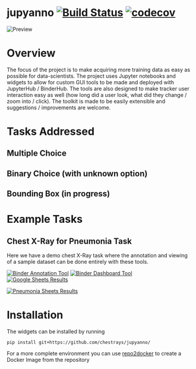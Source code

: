 # jupyanno [![Build Status](https://travis-ci.org/chestrays/jupyanno.svg?branch=master)](https://travis-ci.org/chestrays/jupyanno) [![codecov](https://codecov.io/gh/chestrays/jupyanno/branch/master/graph/badge.svg)](https://codecov.io/gh/chestrays/jupyanno)

![Preview](preview.gif)

# Overview
The focus of the project is to make acquiring more training data as easy as possible for data-scientists. The project uses Jupyter notebooks and widgets to allow for custom GUI tools to be made and deployed with JupyterHub / BinderHub. The tools are also designed to make tracker user interaction easy as well (how long did a user look, what did they change / zoom into / click). The toolkit is made to be easily extensible and suggestions / improvements are welcome. 

# Tasks Addressed

## Multiple Choice
## Binary Choice (with unknown option)
## Bounding Box (in progress)


# Example Tasks
## Chest X-Ray for Pneumonia Task

Here we have a demo chest X-Ray task where the annotation and viewing of a sample dataset can be done entirely with these tools.

[![Binder Annotation Tool](https://img.shields.io/badge/launch-annotation_tool-red.svg)](https://mybinder.org/v2/gh/chestrays/jupyanno/master?urlpath=%2Fapps%2Fanno_app.ipynb%3Fuser%3Drandom_githubber)
[![Binder Dashboard Tool](https://img.shields.io/badge/launch-dashboard-blue.svg)](https://mybinder.org/v2/gh/chestrays/jupyanno/master?urlpath=%2Fapps%2Fdashboard.ipynb%3Fuser%3Drandom_githubber)
[![Google Sheets Results](https://img.shields.io/badge/show-sheets-green.svg)](https://docs.google.com/spreadsheets/d/1T02tRhe3IUUHYsMchc7hmH8nVI3uR0GffdX1PNxKIZA/edit#gid=1178875150)

[![Pneumonia Sheets Results](https://img.shields.io/badge/show-pneumonia_sheets-green.svg)](https://docs.google.com/spreadsheets/d/1JUCLX_17JIGit0Nk4wphgTHlmji9u9PYPmyf_9Wscvg/edit#gid=1062358074)

# Installation
The widgets can be installed by running 
```
pip install git+https://github.com/chestrays/jupyanno/
```

For a more complete environment you can use [repo2docker](https://github.com/jupyter/repo2docker) to create a Docker Image from the repository
